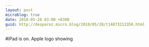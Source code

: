 ```yaml
---
layout: post
microblog: true
date: 2010-05-28 03:00 +0300
guid: http://desparoz.micro.blog/2010/05/28/t14873213350.html
---
```

#iPad is on. Apple logo showing
